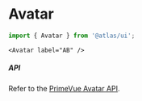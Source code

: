 # Avatar
```ts
import { Avatar } from '@atlas/ui';
```

```vue
<Avatar label="AB" />
```

##### API

Refer to the [PrimeVue Avatar API](https://primevue.org/avatar/#api).

